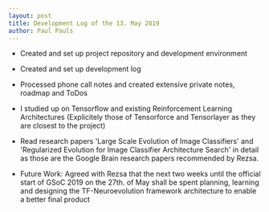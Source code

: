 ```yaml
---
layout: post
title: Development Log of the 13. May 2019
author: Paul Pauls
---
```


* Created and set up project repository and development environment

* Created and set up development log

* Processed phone call notes and created extensive private notes, roadmap and ToDos

* I studied up on Tensorflow and existing Reinforcement Learning Architectures (Explicitely those of Tensorforce and Tensorlayer as they are closest to the project) 

* Read research papers 'Large Scale Evolution of Image Classifiers' and 'Regularized Evolution for Image Classifier Architecture Search' in detail as those are the Google Brain research papers recommended by Rezsa.

* Future Work: Agreed with Rezsa that the next two weeks until the official start of GSoC 2019 on the 27th. of May shall be spent planning, learning and designing the TF-Neuroevolution framework architecture to enable a better final product

